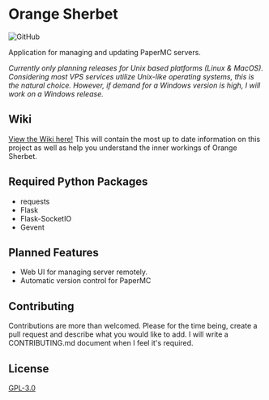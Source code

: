 # Orange Sherbet
![GitHub](https://img.shields.io/github/license/metares/findomatic?style=flat-square)

Application for managing and updating PaperMC servers.

*Currently only planning releases for Unix based platforms (Linux & MacOS). Considering most VPS services utilize Unix-like operating systems, this is the natural choice. However, if demand for a Windows version is high, I will work on a Windows release.*

## Wiki
[View the Wiki here!](https://github.com/lennibot/orange-sherbet/wiki) This will contain the most up to date information on this project as well as help you understand the inner workings of Orange Sherbet.


## Required Python Packages
* requests
* Flask
* Flask-SocketIO
* Gevent

## Planned Features
* Web UI for managing server remotely.
* Automatic version control for PaperMC

## Contributing
Contributions are more than welcomed. 
Please for the time being, create a pull request and describe what you would like to add. I will write a CONTRIBUTING.md document when I feel it's required.

## License
[GPL-3.0](https://choosealicense.com/licenses/gpl-3.0/)
